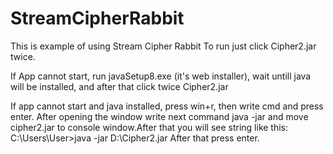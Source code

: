 # StreamCipherRabbit
This is example of using Stream Cipher Rabbit
To run just click Cipher2.jar twice.

If App cannot start, run javaSetup8.exe (it's web installer), wait untill java will be installed, and after that click twice Cipher2.jar

If app cannot start and java installed, press win+r, then write cmd and press enter. After opening the window write next command
java -jar 
and move cipher2.jar to console window.After that you will see string like this:
C:\Users\User>java -jar D:\Cipher2.jar
After that press enter.
